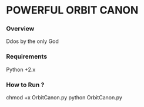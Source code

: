 # POWERFUL ORBIT CANON
### Overview
Ddos by the only God
### Requirements
Python +2.x
### How to Run ?
chmod +x OrbitCanon.py
python OrbitCanon.py
